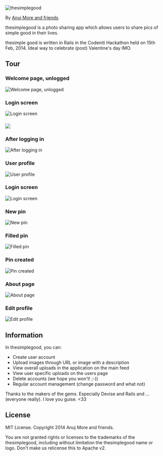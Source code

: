 ![thesimplegood](http://www.thesimplegood.com/assets/img/logo-globe.png)

By [Anuj More and friends](http://execat.github.io/).

thesimplegood is a photo sharing app which allows users to share pics of simple good in their lives.

thesimple good is written in Rails in the Codeniti Hackathon held on 15th Feb, 2014. Ideal way to celebrate (post) Valentine's day IMO.

## Tour

### Welcome page, unlogged
![Welcome page, unlogged](http://i.imgur.com/BkgQNbn.png)

### Login screen
![Login screen](http://i.imgur.com/Ru1w66J.png)

### 
![](http://i.imgur.com/hJa1m11.png)

### After logging in
![After logging in](http://i.imgur.com/09qOGS9.png)

### User profile
![User profile](http://i.imgur.com/ErzMnf3.png)

### Login screen
![Login screen](http://i.imgur.com/DhtLAAY.png)

### New pin
![New pin](http://i.imgur.com/Swal7eR.png)

### Filled pin
![Filled pin](http://i.imgur.com/gK2iPgh.png)

### Pin created
![Pin created](http://i.imgur.com/QErSZBX.png)

### About page
![About page](http://i.imgur.com/GzuLJxo.png)

### Edit profile
![Edit profile](http://i.imgur.com/KQM8jNF.png)

## Information

In thesimplegood, you can:

* Create user account
* Upload images through URL or image with a description
* View overall uploads in the application on the main feed
* View user specific uploads on the users page
* Delete accounts (we hope you won't! ;-))
* Regular account management (change password and what not)

Thanks to the makers of the gems. Especially Devise and Rails and ... (everyone really). I love you guise. <33

## License

MIT License. Copyright 2014 Anuj More and friends.

You are not granted rights or licenses to the trademarks of the thesimplegood, including without limitation the thesimplegood name or logo. Don't make us relicense this to Apache v2.
